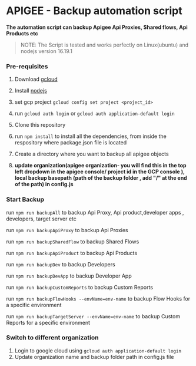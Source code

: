 # APIGEE - Backup automation script

**The automation script can backup Apigee Api Proxies, Shared flows, Api Products etc**

> NOTE: The Script is tested and works perfectly on Linux(ubuntu) and nodejs version 16.19.1

### Pre-requisites

1. Download [gcloud](https://cloud.google.com/sdk/docs/install)

2. Install [nodejs](https://nodejs.org/)

3. set gcp project `gcloud config set project <project_id>`

4. run `gcloud auth login` or `gcloud auth application-default login`

5. Clone this repository

6. run `npm install` to install all the dependencies, from inside the respository where package.json file is located

7. Create a directory where you want to backup all apigee objects

8. **update organization(apigee organization- you will find this in the top left dropdown in the apigee console/ project id in the GCP console ), local backup basepath (path of the backup folder , add "/" at the end of the path) in config.js**

### Start Backup

run `npm run backupAll` to backup Api Proxy, Api product,developer apps , developers, target server etc

run `npm run backupApiProxy` to backup Api Proxies

run `npm run backupSharedFlow` to backup Shared Flows

run `npm run backupApiProduct` to backup Api Products

run `npm run backupDev` to backup Developers

run `npm run backupDevApp` to backup Developer App

run `npm run backupCustomReports` to backup Custom Reports

run `npm run backupFlowHooks --envName=env-name` to backup Flow Hooks for a specific environment

run `npm run backupTargetServer --envName=env-name` to backup Custom Reports for a specific environment



### Switch to different organization

1. Login to google cloud using
 `gcloud auth application-default login`
2. Update organization name and backup folder path in config.js file


